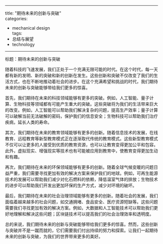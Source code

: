 
---  
title: "期待未来的创新与突破"  
categories:  
  - mechanical design  
tags: 
  - 总结与展望 
  - technology  
---  

标题：期待未来的创新与突破

随着科技的飞速发展，我们正处于一个充满无限可能的时代。在这个时代，每一天都有新的发明、新的突破和新的创新在发生。这些创新和突破不仅改变了我们的生活方式，也在不断地推动着社会的进步。在这个充满希望和挑战的时代，我们期待未来的创新与突破能够带给我们更多的惊喜。

首先，我们期待在未来的科技领域能够有更多的突破。例如，人工智能、量子计算、生物科技等领域都有可能产生重大的突破。这些突破将为我们的生活带来巨大的改变。例如，人工智能可以帮助我们解决复杂的问题，提高生产效率；量子计算可以破解当前无法破解的密码，保护我们的信息安全；生物科技可以帮助我们治疗疾病，延长人类的寿命。

其次，我们期待在未来的教育领域能够有更多的创新。随着信息技术的发展，在线教育、远程教育等新型教育模式正在逐渐取代传统的教育模式。这些新型教育模式不仅可以让更多的人接受到优质的教育资源，也可以让教育变得更加公平和包容。此外，虚拟现实、增强现实等技术也有可能被应用到教育中，使教育变得更加生动和有趣。

再次，我们期待在未来的环保领域能够有更多的创新。随着全球气候变暖的问题日益严重，我们需要寻找更加有效的解决方案来保护我们的地球。例如，可再生能源技术的发展可以帮助我们减少对化石燃料的依赖，降低温室气体的排放；生物技术的进步可以帮助我们开发出更加环保的生产方式，减少对环境的破坏。

最后，我们期待在未来的社会治理领域能够有更多的创新。随着社会的发展，我们面临着越来越多的社会问题，如交通拥堵、食品安全、医疗资源短缺等。这些问题需要我们寻找更加有效的解决方案。例如，大数据和人工智能技术可以帮助我们更好地理解和解决这些问题；区块链技术可以提高我们的社会治理效率和透明度。

总的来说，我们期待未来的创新与突破能够带给我们更多的惊喜。然而，这些创新与突破并不是一蹴而就的，它们需要我们付出持续的努力和探索。让我们一起期待未来的创新与突破，为我们的世界带来更多的美好。 
